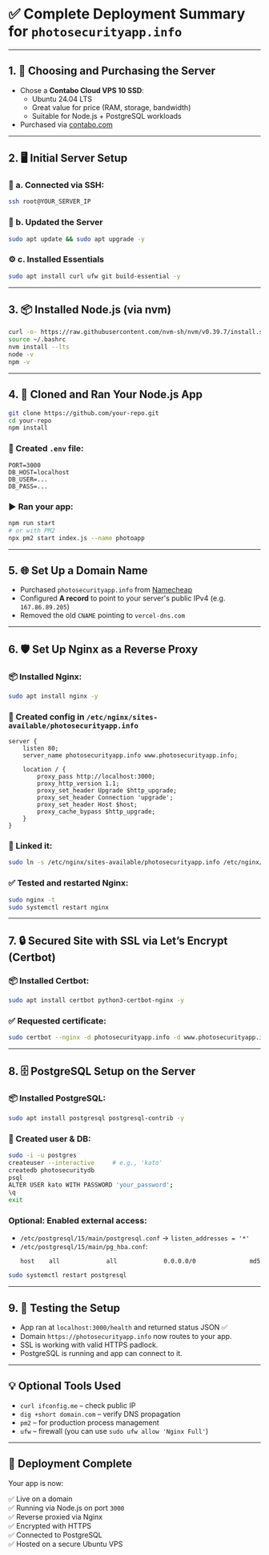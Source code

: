 
# ✅ Complete Deployment Summary for `photosecurityapp.info`

---

## 1. 🧠 Choosing and Purchasing the Server

- Chose a **Contabo Cloud VPS 10 SSD**:
  - Ubuntu 24.04 LTS
  - Great value for price (RAM, storage, bandwidth)
  - Suitable for Node.js + PostgreSQL workloads
- Purchased via [contabo.com](https://contabo.com)

---

## 2. 🖥️ Initial Server Setup

### 🔐 a. Connected via SSH:
```bash
ssh root@YOUR_SERVER_IP
```

### 🧱 b. Updated the Server
```bash
sudo apt update && sudo apt upgrade -y
```

### ⚙️ c. Installed Essentials
```bash
sudo apt install curl ufw git build-essential -y
```

---

## 3. 📦 Installed Node.js (via nvm)

```bash
curl -o- https://raw.githubusercontent.com/nvm-sh/nvm/v0.39.7/install.sh | bash
source ~/.bashrc
nvm install --lts
node -v
npm -v
```

---

## 4. 🚀 Cloned and Ran Your Node.js App

```bash
git clone https://github.com/your-repo.git
cd your-repo
npm install
```

### 📁 Created `.env` file:
```env
PORT=3000
DB_HOST=localhost
DB_USER=...
DB_PASS=...
```

### ▶️ Ran your app:
```bash
npm run start
# or with PM2
npx pm2 start index.js --name photoapp
```

---

## 5. 🌐 Set Up a Domain Name

- Purchased `photosecurityapp.info` from [Namecheap](https://namecheap.com)
- Configured **A record** to point to your server's public IPv4 (e.g. `167.86.89.205`)
- Removed the old `CNAME` pointing to `vercel-dns.com`

---

## 6. 🛡️ Set Up Nginx as a Reverse Proxy

### 📦 Installed Nginx:
```bash
sudo apt install nginx -y
```

### 📁 Created config in `/etc/nginx/sites-available/photosecurityapp.info`

```nginx
server {
    listen 80;
    server_name photosecurityapp.info www.photosecurityapp.info;

    location / {
        proxy_pass http://localhost:3000;
        proxy_http_version 1.1;
        proxy_set_header Upgrade $http_upgrade;
        proxy_set_header Connection 'upgrade';
        proxy_set_header Host $host;
        proxy_cache_bypass $http_upgrade;
    }
}
```

### 🔗 Linked it:
```bash
sudo ln -s /etc/nginx/sites-available/photosecurityapp.info /etc/nginx/sites-enabled/
```

### ✅ Tested and restarted Nginx:
```bash
sudo nginx -t
sudo systemctl restart nginx
```

---

## 7. 🔒 Secured Site with SSL via Let’s Encrypt (Certbot)

### 📦 Installed Certbot:
```bash
sudo apt install certbot python3-certbot-nginx -y
```

### ✅ Requested certificate:
```bash
sudo certbot --nginx -d photosecurityapp.info -d www.photosecurityapp.info
```

---

## 8. 🗄️ PostgreSQL Setup on the Server

### 📦 Installed PostgreSQL:
```bash
sudo apt install postgresql postgresql-contrib -y
```

### 👤 Created user & DB:
```bash
sudo -i -u postgres
createuser --interactive     # e.g., 'kato'
createdb photosecuritydb
psql
ALTER USER kato WITH PASSWORD 'your_password';
\q
exit
```

### Optional: Enabled external access:
- `/etc/postgresql/15/main/postgresql.conf` → `listen_addresses = '*'`
- `/etc/postgresql/15/main/pg_hba.conf`:
  ```
  host    all             all             0.0.0.0/0               md5
  ```

```bash
sudo systemctl restart postgresql
```

---

## 9. 🧪 Testing the Setup

- App ran at `localhost:3000/health` and returned status JSON ✅
- Domain `https://photosecurityapp.info` now routes to your app.
- SSL is working with valid HTTPS padlock.
- PostgreSQL is running and app can connect to it.

---

## 💡 Optional Tools Used

- `curl ifconfig.me` – check public IP
- `dig +short domain.com` – verify DNS propagation
- `pm2` – for production process management
- `ufw` – firewall (you can use `sudo ufw allow 'Nginx Full'`)

---

## 🎉 Deployment Complete

Your app is now:

✅ Live on a domain  
✅ Running via Node.js on port `3000`  
✅ Reverse proxied via Nginx  
✅ Encrypted with HTTPS  
✅ Connected to PostgreSQL  
✅ Hosted on a secure Ubuntu VPS
